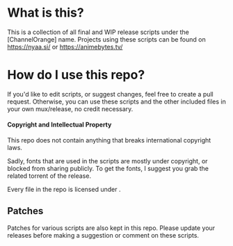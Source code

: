 # What is this?

This is a collection of all final and WIP release scripts under the [ChannelOrange] name.
Projects using these scripts can be found on https://nyaa.si/ or https://animebytes.tv/

# How do I use this repo?

If you'd like to edit scripts, or suggest changes, feel free to create a pull request.
Otherwise, you can use these scripts and the other included files in your own mux/release, no credit necessary.

#### Copyright and Intellectual Property

This repo does not contain anything that breaks international copyright laws.

Sadly, fonts that are used in the scripts are mostly under copyright, or blocked from sharing publicly. To get the fonts, I suggest you grab the related torrent of the release.

Every file in the repo is licensed under <TODO>.

## Patches

Patches for various scripts are also kept in this repo. Please update your releases before making a suggestion or comment on these scripts.

